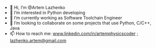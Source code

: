 - 👋 Hi, I’m @Artem Lazhenko
- 👀 I’m interested in Python developing
- 🌱 I’m currently working as Software Toolchain Engineer
- 💞️ I’m looking to collaborate on some projects that use Python, C/C++, Java
- 📫 How to reach me: www.linkedin.com/in/artemphysicscoder ; lazhenko.artem@gmail.com

